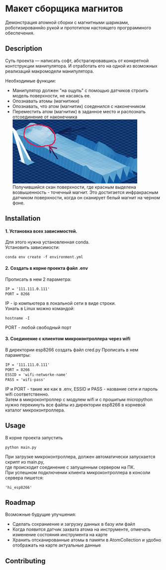# Макет сборщика магнитов

Демонстрация атомной сборки с магнитными шариками, роботизированнйо рукой и прототипом настоящего прогрраммного обеспечения.

## Description
Суть проекта — написать софт, абстрагировавшись от конкретной контструкции манипулятора. И отработать 
его на одной из возможных реализаций макромодели манипулятора.

Необходимые функции: 
- Манипулятор должен "на ощупь" с помощью датчиков строить модель поверхности, не касаясь ее.
- Опознавать атомы (магнитики)
- Опознавать, что атом (магнитик) соеденился с наконечником
- Переместить атом (магнитик) в заданное место и распознать отсоединение от наконечника   
![img.png](img.png)  
  Получившийся скан поверхности, где красным выделена возвышенность - точечный магнит.
  Это достигается инфракрасным датчиком поверхности, когда он сканирует белый магнит на черном фоне. 
  

## Installation
#### 1. Установка всех зависимостей. 
Для этого нужна установленная conda.  
Установить зависимости:

    conda env create -f environment.yml
   
#### 2. Cоздать в корне проекта файл .env  
Прописать в нем 2 параметра: 
    
    IP = '111.111.0.111'
    PORT = 8266

IP - ip компьютера в локальной сети в виде строки.  
Узнать в Linux можно командой:  

    hostname -I

PORT - любой свободный порт

#### 3. Соединение с клиентом микроконтроллера через wifi
В директории esp8266 создать файл cred.py
Прописать в нем параметры:

    IP = '111.111.0.111'
    PORT = 8266
    ESSID = 'wifi-networke-name'
    PASS = 'wifi-pass'

IP и PORT - такие же как в .env, ESSID и PASS - название сети и пароль wifi соответственно.  
Затем в микроконтроллер с модулем wifi и с прошитым micropython нужно перекинуть все файлы из директории esp8266
в корневой каталог микроконтроллера.
## Usage
В корне проекта запустить

    python main.py     
        
При загрузке микроконтроллера, должен автоматически запускается скрипт из main.py,  
где происходит соединение с запущенным сервером на ПК.   
При успешном подключении клиента микроконтроллера в консоли сервера пишется: 
    
    'hi_esp8266'

## Roadmap
Возможные будущие улучшения:
- Сделать сохраниение и загрузку данных в базу или файл
- Когда появится датчик захвата атома на инструменте, отмечать изменение состояния инструмента на карте  
- Хранить отсканированные атомы в памяти в AtomCollection и удобно отображать на карте актуальные данные

## Contributing
